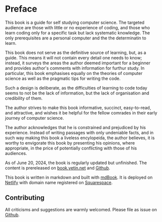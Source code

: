# Preface

This book is a guide for self studying computer science. The targeted audience are those with little or no experience of coding, and those who learn coding only for a specific task but lack systematic knowledge. The only prerequisites are a personal computer and the the determinatin to learn.

This book does not serve as the definitive source of learning, but, as a guide. This means it will not contain every detail one needs to know; instead, it surveys the areas the author deemed important for a beginner and provides author's comments with information for furthur study. In particular, this book emphasises equally on the theories of computer science as well as the pragmatic tips for writing the code. 

Such a design is deliberate, as the difficulties of learning to code today seems to not be the lack of information, but the lack of organisation and credibility of them.

The author strives to make this book informative, succinct, easy-to-read, and attractive, and wishes it be helpful for the fellow comrades in their early journey of computer science. 

The author acknowledges that he is constrained and prejudiced by his experience. Instead of writing passages with only undeniable facts, and in such way making this book a liveless encylopeida, the author believes, it is worthy to envigorate this book by presenting his opinions, where appropriate, in the price of potentially conflicting with those of his audiences.

As of June 20, 2024, the book is regularly updated but unfinished. The content is prereleased on 
[book.yetin.net](http://book.yetin.net) and 
[Github](https://github.com/harryhanYuhao/guide_for_self_studying_programming).

This book is written in markdown and built with [mdBook](https://github.com/rust-lang/mdBook). It is deployed on [Netlify](https://www.netlify.com/) with domain name registered on [Squarespace](https://www.squarespace.com/).

## Contributing 

All criticisms and suggestions are warmly welcomed. Please file as issue on
[Github](https://github.com/harryhanYuhao/guide_for_self_studying_programming).
